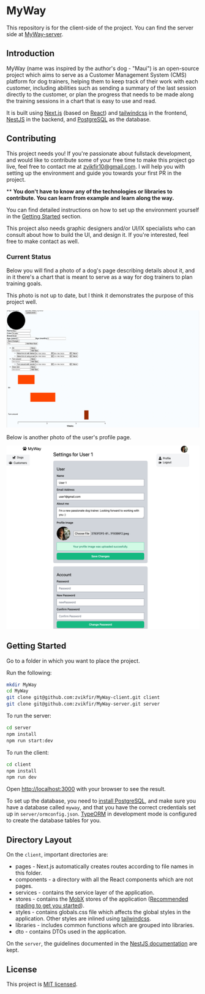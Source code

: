 # MyWay 

This repository is for the client-side of the project. You can find the server side at [MyWay-server](https://github.com/zvikfir/MyWay-server).

## Introduction

MyWay (name was inspired by the author's dog - "Maui") is an open-source project which aims to serve as a Customer Management System (CMS) platform for dog trainers, helping them to keep track of their work with each customer, including abilities such as sending a summary of the last session directly to the customer, or plan the progress that needs to be made along the training sessions in a chart that is easy to use and read.

It is built using [Next.js](https://nextjs.org) (based on [React](https://reactjs.org)) and [tailwindcss](https://tailwindcss.com) in the frontend, [NestJS](https://nestjs.com) in the backend, and [PostgreSQL](https://www.postgresql.org) as the database.

## Contributing

This project needs you! If you're passionate about fullstack development, and would like to contribute some of your free time to make this project go live, feel free to contact me at <zvikfir10@gmail.com>. I will help you with setting up the environment and guide you towards your first PR in the project.

** **You don't have to know any of the technologies or libraries to contribute. You can learn from example and learn along the way.**

You can find detailed instructions on how to set up the environment yourself in the [Getting Started](#getting-started) section.

This project also needs graphic designers and/or UI/IX specialists who can consult about how to build the UI, and design it. If you're interested, feel free to make contact as well.

### Current Status

Below you will find a photo of a dog's page describing details about it, and in it there's a chart that is meant to serve as a way for dog trainers to plan training goals.

This photo is not up to date, but I think it demonstrates the purpose of this project well.

![Dog profile page](doc/assets/dog-profile-page.png)

Below is another photo of the user's profile page.

![User's profile page](doc/assets/user-profile.png)


## Getting Started

Go to a folder in which you want to place the project.

Run the following:

```bash
mkdir MyWay
cd MyWay
git clone git@github.com:zvikfir/MyWay-client.git client
git clone git@github.com:zvikfir/MyWay-server.git server
```

To run the server:

```bash
cd server
npm install
npm run start:dev
```

To run the client:

```bash
cd client
npm install
npm run dev
```

Open [http://localhost:3000](http://localhost:3000) with your browser to see the result.

To set up the database, you need to [install PostgreSQL](https://www.postgresql.org/download/), and make sure you have a database called `myway`, and that you have the correct credentials set up in `server/ormconfig.json`. [TypeORM](https://typeorm.io) in development mode is configured to create the database tables for you.

## Directory Layout

On the `client`, important directories are:
* pages - Next.js automatically creates routes according to file names in this folder.
* components - a directory with all the React components which are not pages.
* services - contains the service layer of the application.
* stores - contains the [MobX](https://mobx.js.org/README.html) stores of the application ([Recommended reading to get you started](https://dev.to/zvikfir/next-js-nestjs-mobx-and-how-i-structured-my-open-source-project-5gco)).
* styles - contains globals.css file which affects the global styles in the application. Other styles are inlined using [tailwindcss](https://tailwindcss.com).
* libraries - includes common functions which are grouped into libraries.
* dto - contains DTOs used in the application.

On the `server`, the guidelines documented in the [NestJS documentation](https://docs.nestjs.com) are kept.

## License

This project is [MIT licensed](./LICENSE).